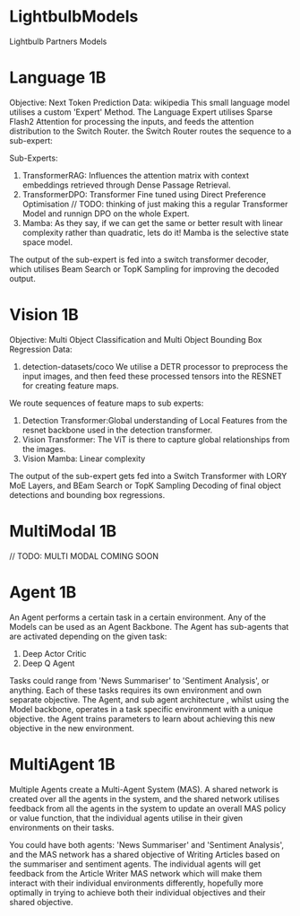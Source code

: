 # LightbulbModels
Lightbulb Partners Models

# Language 1B
Objective: Next Token Prediction
Data: wikipedia
This small language model utilises a custom 'Expert' Method. The Language Expert utilises Sparse Flash2 Attention for processing the inputs, and feeds the attention distribution to the Switch Router. the Switch Router routes the sequence to a sub-expert:

Sub-Experts:
1) TransformerRAG: Influences the attention matrix with context embeddings retrieved through Dense Passage Retrieval.
2) TransformerDPO: Transformer Fine tuned using Direct Preference Optimisation // TODO: thinking of just making this a regular Transformer Model and runnign DPO on the whole Expert.
3) Mamba: As they say, if we can get the same or better result with linear complexity rather than quadratic, lets do it! Mamba is the selective state space model.

The output of the sub-expert is fed into a switch transformer decoder, which utilises Beam Search or TopK Sampling for improving the decoded output.

# Vision 1B
Objective: Multi Object Classification and Multi Object Bounding Box Regression
Data:
1) detection-datasets/coco
We utilise a DETR processor to preprocess the input images, and then feed these processed tensors into the RESNET for creating feature maps.

We route sequences of feature maps to sub experts:
1) Detection Transformer:Global understanding of Local Features from the resnet backbone used in the detection transformer.
2) Vision Transformer: The ViT is there to capture global relationships from the images.
3) Vision Mamba: Linear complexity

The output of the sub-expert gets fed into a Switch Transformer with LORY MoE Layers, and BEam Search or TopK Sampling Decoding of final object detections and bounding box regressions.

# MultiModal 1B
// TODO: MULTI MODAL COMING SOON

# Agent 1B
An Agent performs a certain task in a certain environment. Any of the Models can be used as an Agent Backbone. The Agent has sub-agents that are activated depending on the given task:
1) Deep Actor Critic
2) Deep Q Agent

Tasks could range from 'News Summariser' to 'Sentiment Analysis', or anything. Each of these tasks requires its own environment and own separate objective. The Agent, and sub agent architecture , whilst using the Model backbone, operates in a task specific environment with a unique objective. the Agent trains parameters to learn about achieving this new objective in the new environment. 

# MultiAgent 1B

Multiple Agents create a Multi-Agent System (MAS). A shared network is created over all the agents in the system, and the shared network utilises feedback from all the agents in the system to update an overall MAS policy or value function, that the individual agents utilise in their given environments on their tasks. 

You could have both agents: 'News Summariser' and 'Sentiment Analysis', and the MAS network has a shared objective of Writing Articles based on the summariser and sentiment agents. The individual agents will get feedback from the Article Writer MAS network which will make them interact with their individual environments differently, hopefully more optimally in trying to achieve both their individual objectives and their shared objective.
